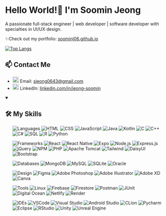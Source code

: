 # Hello World!👋 I'm Soomin Jeong
A passionate full-stack engineer | web developer | software developer with specialties in UI/UX design.

✨Check out my portfolio: [soominj06.github.io](https://soominj06.github.io/)

[![Top Langs](https://github-readme-stats.vercel.app/api/top-langs/?username=soominj06&layout=donut)](https://github.com/soominj06/github-readme-stats)


<!-- Contact me -->
## 📫 Contact Me
- <img src="https://raw.githubusercontent.com/maurodesouza/profile-readme-generator/master/src/assets/icons/social/gmail/default.svg" width="20" height="20" alt="gmail logo"  /> Email: [sjeong0643@gmail.com](mailto:sjeong0643@gmail.com) 
- <img src="https://raw.githubusercontent.com/maurodesouza/profile-readme-generator/master/src/assets/icons/social/linkedin/default.svg" width="20" height="20" alt="linkedin logo"  /> LinkedIn: [linkedin.com/in/jeong-soomin](https://www.linkedin.com/in/jeong-soomin/) 


<!-- My skills -->
<details open="open">
    <summary>
       
 ## 🛠 My Skills
 
 </summary>
    <ol>
       
![Languages](https://img.shields.io/badge/Languages-5081EA?style=flat-square&logo=database)
![HTML](https://img.shields.io/badge/-HTML-black?style=flat-square&logo=html5)
![CSS](https://img.shields.io/badge/-CSS-black?style=flat-square&logo=css)
![JavaScript](https://img.shields.io/badge/-JavaScript-black?style=flat-square&logo=javascript)
![Java](https://img.shields.io/badge/-Java-black?style=flat-square&logo=java)
![Kotlin](https://img.shields.io/badge/-Kotlin-black?style=flat-square&logo=kotlin)
![C](https://img.shields.io/badge/-C-black?style=flat-square&logo=c)
![C++](https://img.shields.io/badge/-C%2B%2B-black?style=flat-square&logo=cplusplus)
![C#](https://img.shields.io/badge/-C%23-black?style=flat-square&logo=csharp)
![SQL](https://img.shields.io/badge/-SQL-black?style=flat-square&logo=SQL)
![R](https://img.shields.io/badge/-R-black?style=flat-square&logo=r)
![Python](https://img.shields.io/badge/-Python-black?style=flat-square&logo=Python)


![Frameworks](https://img.shields.io/badge/Frameworks-5081EA?style=flat-square&logo=database)
![React](https://img.shields.io/badge/-React-black?style=flat-square&logo=react)
![React Native](https://img.shields.io/badge/-React_Native-black?style=flat-square&logo=react)
![Expo](https://img.shields.io/badge/-Expo-black?style=flat-square&logo=expo)
![Node.js](https://img.shields.io/badge/-Node.js-black?style=flat-square&logo=node.js)
![Express.js](https://img.shields.io/badge/-Express.js-black?style=flat-square&logo=express)
![jQuery](https://img.shields.io/badge/-jQuery-black?style=flat-square&logo=jquery)
![NPM](https://img.shields.io/badge/-NPM-black?style=flat-square&logo=NPM)
![PHP](https://img.shields.io/badge/-PHP-black?style=flat-square&logo=PHP)
![Apache Tomcat](https://img.shields.io/badge/-Apache_Tomcat-black?style=flat-square&logo=Apache)
![Tailwind](https://img.shields.io/badge/-Tailwind-black?style=flat-square&logo=tailwindcss)
![DaisyUI](https://img.shields.io/badge/-DaisyUI-black?style=flat-square&logo=daisyui)
![Bootstrap](https://img.shields.io/badge/-Bootstrap-black?style=flat-square&logo=bootstrap)


![Databases](https://img.shields.io/badge/Databases-5081EA?style=flat-square&logo=database)
![MongoDB](https://img.shields.io/badge/-MongoDB-black?style=flat-square&logo=mongodb)
![MySQL](https://img.shields.io/badge/-MySQL-black?style=flat-square&logo=mysql&logoColor=white)
![SQLite](https://img.shields.io/badge/-SQLite-black?style=flat-square&logo=sqlite)
![Oracle](https://img.shields.io/badge/-Oracle-black?style=flat-square&logo=oracle)


![Design](https://img.shields.io/badge/Design-5081EA?style=flat-square&logo=design)
![Figma](https://img.shields.io/badge/Figma-black?style=flat-square&logo=Figma)
![Adobe Photoshop](https://img.shields.io/badge/Adobe_Photoshop-black?style=flat-square&logo=Adobe%20Photoshop&logoColor=white)
![Adobe Illustrator](https://img.shields.io/badge/Adobe_Illustrator-black?style=flat-square&logo=Adobe%20Illustrator&logoColor=white)
![Adobe XD](https://img.shields.io/badge/Adobe_XD-black?style=flat-square&logo=Adobe%20XD&logoColor=white)
![Canva](https://img.shields.io/badge/Canva-black?style=flat-square&logo=Canva)


![Tools](https://img.shields.io/badge/Tools-5081EA?style=flat-square&logo=database)
![Linux](https://img.shields.io/badge/-Linux-black?style=flat-square&logo=linux)
![Firebase](https://img.shields.io/badge/-Firebase-black?style=flat-square&logo=firebase)
![Firestore](https://img.shields.io/badge/-Firestore-black?style=flat-square&logo=firestore)
![Postman](https://img.shields.io/badge/-Postman-black?style=flat-square&logo=postman)
![JUnit](https://img.shields.io/badge/-JUnit-black?style=flat-square&logo=junit5)
![Digital Ocean](https://img.shields.io/badge/-Digital_Ocean-black?style=flat-square&logo=DigitalOcean)
![Netlify](https://img.shields.io/badge/-Netlify-black?style=flat-square&logo=netlify)
![Render](https://img.shields.io/badge/-Render-black?style=flat-square&logo=render)


![IDEs](https://img.shields.io/badge/IDEs-5081EA?style=flat-square&logo=database)
![VSCode](https://img.shields.io/badge/-VSCode-black?style=flat-square&logo=visual%20studio%20code)
![Visual Studio](https://img.shields.io/badge/-Visual_Studio-black?style=flat-square&logo=visual%20studio)
![Android Studio](https://img.shields.io/badge/-Android%20Studio-black?style=flat-square&logo=androidstudio)
![CLion](https://img.shields.io/badge/-CLion-black?style=flat-square&logo=clion)
![Pycharm](https://img.shields.io/badge/-Pycharm-black?style=flat-square&logo=Pycharm)
![Eclipse](https://img.shields.io/badge/-Eclipse-black?style=flat-square&logo=eclipse)
![RStudio](https://img.shields.io/badge/-RStudio-black?style=flat-square&logo=r)
![Unity](https://img.shields.io/badge/-Unity-black?style=flat-square&logo=unity)
![Unreal Engine](https://img.shields.io/badge/-Unreal_Engine-black?style=flat-square&logo=unreal-engine)

 </ol>
</details>
 

   
